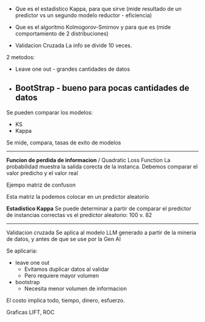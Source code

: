 - Que es el estadistico Kappa, para que sirve (mide resultado de un predictor vs un segundo modelo reductor - eficiencia)
- Que es el algoritmo Kolmogorov-Smirnov y para que es (mide comportamiento de 2 distribuciones)

- Validacion Cruzada
La info se divide 10 veces. 

2 metodos:
- Leave one out - grandes cantidades de datos
- BootStrap - bueno para pocas cantidades de datos
	- 

Se pueden comparar los modelos:
- KS
- Kappa

Se mide, compara, tasas de exito de modelos

___

**Funcion de perdida de informacion** / Quadratic Loss Function
La probabilidad muestra la salida corecta de la instanca.
Debemos comparar el valor predicho y el valor real

Ejempo matriz de confuson

Esta matriz la podemos colocar en un predictor aleatorio

**Estadistico Kappa**
Se puede determinar a partir de comparar el predictor de instancias correctas vs el predictor aleatorio: 100 v. 82

___

Validacion cruzada 
Se aplica al modelo LLM generado a partir de la mineria de datos, y antes de que se use por la Gen AI

Se aplicaria:
- leave one out
	- Evitamos duplicar datos al validar
	- Pero requiere mayor volumen
- bootstrap
	- Necesita menor volumen de informacion

El costo implica todo, tiempo, dinero, esfuerzo.

Graficas LIFT, ROC